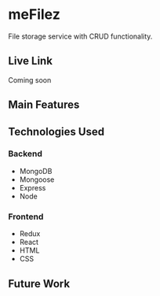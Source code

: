 # meFilez

File storage service with CRUD functionality.

## Live Link

Coming soon

## Main Features

## Technologies Used

### Backend

- MongoDB
- Mongoose
- Express
- Node

### Frontend

- Redux
- React
- HTML
- CSS

## Future Work
